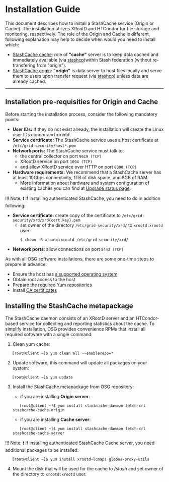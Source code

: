 # Installation Guide

This document describes how to install a StashCache service (Origin or Cache). The installation utilizes XRootD and HTCondor for file storage and monitoring, respectively. The role of the Origin and Cache is different, following explanation may help to decide when would you need to install which:

* [StashCache cache](configure-cache.md): role of **"cache"** server is to keep data cached and immediately available (via [stashcp](https://support.opensciencegrid.org/support/solutions/articles/12000002775-transferring-data-with-stashcach))within Stash federation (without re-transfering from "origin").
* [StashCache origin](configure-origin.md): **"origin"** is data server to host files locally and serve them to users upon transfer request (via [stashcp](https://support.opensciencegrid.org/support/solutions/articles/12000002775-transferring-data-with-stashcach)) unless data are already cached.

---

## Installation pre-requisities for Origin and Cache

Before starting the installation process, consider the following mandatory points:

* __User IDs:__ If they do not exist already, the installation will create the Linux user IDs condor and xrootd
* __Service certificate:__ The StashCache service uses a host certificate at `/etc/grid-security/host*.pem`
* __Network ports:__ The StashCache service must talk to:
   * the central collector on port `9619 (TCP)` 
   * XRootD service on port `1094 (TCP)`
   * and allow XRootD service over HTTP on port `8000 (TCP)`
* __Hardware requirements:__ We recommend that a StashCache server has at least 10Gbps connectivity, 1TB of disk space, and 8GB of RAM. 
   * More information about hardware and system configuration of existing caches you can find at [Upgrade status page](../ops/upgrades.md).

!!! Note:
:heavy_exclamation_mark: If installing authenticated StashCache, you need to do in addition following:
* __Service certificate:__ create copy of the certificate to `/etc/grid-security/xrd/xrd{cert,key}.pem`
   * set owner of the directory `/etc/grid-security/xrd/` to `xrootd:xrootd` user:
      ```
      $ chown -R xrootd:xrootd /etc/grid-security/xrd/
      ```
* __Network ports__: allow connections on port `8443 (TCP)` 

As with all OSG software installations, there are some one-time steps to prepare in advance:

* Ensure the host has [a supported operating system](https://twiki.grid.iu.edu/bin/view/Documentation/Release3/SupportedOperatingSystems)
* Obtain root access to the host
* Prepare [the required Yum repositories](https://twiki.grid.iu.edu/bin/view/Documentation/Release3/YumRepositories)
* Install [CA certificates](https://twiki.grid.iu.edu/bin/view/Documentation/Release3/InstallCertAuth)

## Installing the StashCache metapackage

The StashCache daemon consists of an XRootD server and an HTCondor-based service for collecting and reporting statistics about the cache. To simplify installation, OSG provides convenience RPMs that install all required software with a single command:

1. Clean yum cache:
```
   [root@client ~]$ yum clean all --enablerepo=*
```

2. Update software, this command will update all packages on your system:
```
   [root@client ~]$ yum update
```

3. Install the StashCache metapackage from OSG repository:

   * if you are installing __Origin server__:
   ```
      [root@client ~]$ yum install stashcache-daemon fetch-crl stashcache-cache-origin
   ```
   * if you are installing __Cache server__:
   ```
      [root@client ~]$ yum install stashcache-daemon fetch-crl stashcache-cache-server
   ```

!!! Note: 
:heavy_exclamation_mark: If installing authenticated StashCache Cache server, you need additional packages to be installed:
```
   [root@client ~]$ yum install xrootd-lcmaps globus-proxy-utils
```

4. Mount the disk that will be used for the cache to */stash* and set owner of the directory to `xrootd:xrootd` user.
